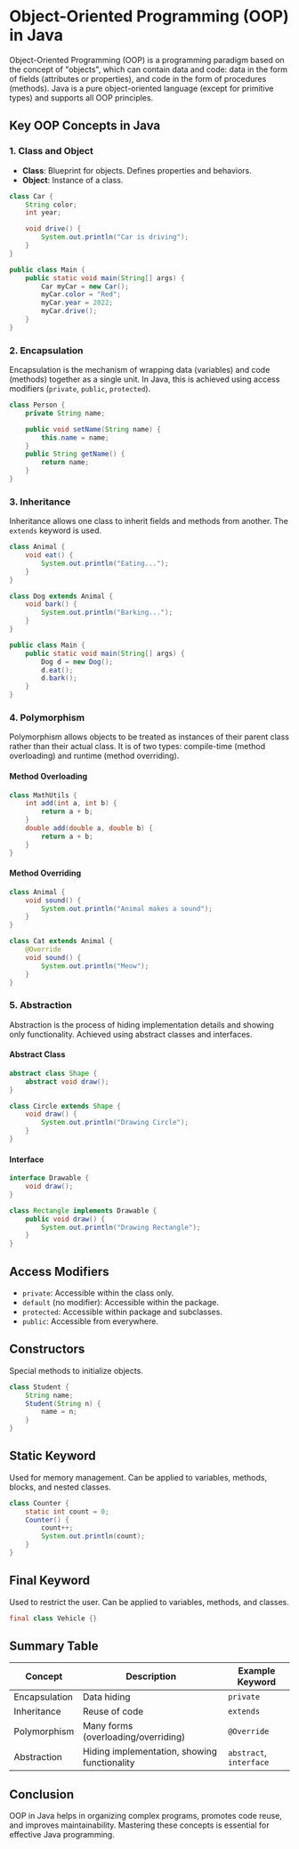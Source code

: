 # Object-Oriented Programming (OOP) in Java

Object-Oriented Programming (OOP) is a programming paradigm based on the concept of "objects", which can contain data and code: data in the form of fields (attributes or properties), and code in the form of procedures (methods). Java is a pure object-oriented language (except for primitive types) and supports all OOP principles.

## Key OOP Concepts in Java

### 1. Class and Object

- **Class**: Blueprint for objects. Defines properties and behaviors.
- **Object**: Instance of a class.

```java
class Car {
    String color;
    int year;

    void drive() {
        System.out.println("Car is driving");
    }
}

public class Main {
    public static void main(String[] args) {
        Car myCar = new Car();
        myCar.color = "Red";
        myCar.year = 2022;
        myCar.drive();
    }
}
```

### 2. Encapsulation

Encapsulation is the mechanism of wrapping data (variables) and code (methods) together as a single unit. In Java, this is achieved using access modifiers (`private`, `public`, `protected`).

```java
class Person {
    private String name;

    public void setName(String name) {
        this.name = name;
    }
    public String getName() {
        return name;
    }
}
```

### 3. Inheritance

Inheritance allows one class to inherit fields and methods from another. The `extends` keyword is used.

```java
class Animal {
    void eat() {
        System.out.println("Eating...");
    }
}

class Dog extends Animal {
    void bark() {
        System.out.println("Barking...");
    }
}

public class Main {
    public static void main(String[] args) {
        Dog d = new Dog();
        d.eat();
        d.bark();
    }
}
```

### 4. Polymorphism

Polymorphism allows objects to be treated as instances of their parent class rather than their actual class. It is of two types: compile-time (method overloading) and runtime (method overriding).

#### Method Overloading

```java
class MathUtils {
    int add(int a, int b) {
        return a + b;
    }
    double add(double a, double b) {
        return a + b;
    }
}
```

#### Method Overriding

```java
class Animal {
    void sound() {
        System.out.println("Animal makes a sound");
    }
}

class Cat extends Animal {
    @Override
    void sound() {
        System.out.println("Meow");
    }
}
```

### 5. Abstraction

Abstraction is the process of hiding implementation details and showing only functionality. Achieved using abstract classes and interfaces.

#### Abstract Class

```java
abstract class Shape {
    abstract void draw();
}

class Circle extends Shape {
    void draw() {
        System.out.println("Drawing Circle");
    }
}
```

#### Interface

```java
interface Drawable {
    void draw();
}

class Rectangle implements Drawable {
    public void draw() {
        System.out.println("Drawing Rectangle");
    }
}
```

## Access Modifiers

- `private`: Accessible within the class only.
- `default` (no modifier): Accessible within the package.
- `protected`: Accessible within package and subclasses.
- `public`: Accessible from everywhere.

## Constructors

Special methods to initialize objects.

```java
class Student {
    String name;
    Student(String n) {
        name = n;
    }
}
```

## Static Keyword

Used for memory management. Can be applied to variables, methods, blocks, and nested classes.

```java
class Counter {
    static int count = 0;
    Counter() {
        count++;
        System.out.println(count);
    }
}
```

## Final Keyword

Used to restrict the user. Can be applied to variables, methods, and classes.

```java
final class Vehicle {}
```

## Summary Table

| Concept        | Description                                 | Example Keyword   |
|----------------|---------------------------------------------|------------------|
| Encapsulation  | Data hiding                                 | `private`        |
| Inheritance    | Reuse of code                               | `extends`        |
| Polymorphism   | Many forms (overloading/overriding)         | `@Override`      |
| Abstraction    | Hiding implementation, showing functionality| `abstract`, `interface` |

## Conclusion

OOP in Java helps in organizing complex programs, promotes code reuse, and improves maintainability. Mastering these concepts is essential for effective Java programming.